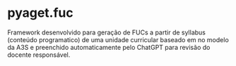 # pyaget.fuc
Framework desenvolvido para geração de FUCs a partir de syllabus (conteúdo programatico) de uma unidade curricular baseado em no modelo da A3S e preenchido automaticamente pelo ChatGPT para revisão do docente responsável.

